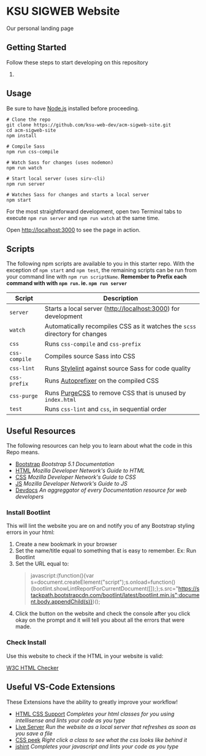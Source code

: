 # KSU SIGWEB Website

 Our personal landing page

## Getting Started

Follow these steps to start developing on this repository

1. 

## Usage

Be sure to have [Node.js](https://nodejs.org/) installed before proceeding.

```shell
# Clone the repo
git clone https://github.com/ksu-web-dev/acm-sigweb-site.git
cd acm-sigweb-site
npm install

# Compile Sass
npm run css-compile

# Watch Sass for changes (uses nodemon)
npm run watch

# Start local server (uses sirv-cli)
npm run server

# Watches Sass for changes and starts a local server
npm start
```

For the most straightforward development, open two Terminal tabs to execute `npm run server` and `npm run watch` at the same time.

Open <http://localhost:3000> to see the page in action.

## Scripts

The following npm scripts are available to you in this starter repo. With the exception of `npm start` and `npm test`, the remaining scripts can be run from your command line with `npm run scriptName`.
**Remember to Prefix each command with with `npm run`. ie. `npm run server`**

| Script | Description |
| --- | --- |
| `server` | Starts a local server (<http://localhost:3000>) for development |
| `watch` | Automatically recompiles CSS as it watches the `scss` directory for changes |
| `css` | Runs `css-compile` and `css-prefix` |
| `css-compile` | Compiles source Sass into CSS |
| `css-lint` | Runs [Stylelint](https://stylelint.io) against source Sass for code quality |
| `css-prefix` | Runs [Autoprefixer](https://github.com/postcss/autoprefixer) on the compiled CSS |
| `css-purge` | Runs [PurgeCSS](https://purgecss.com) to remove CSS that is unused by `index.html` |
| `test` | Runs `css-lint` and `css`, in sequential order |

## Useful Resources

The following resources can help you to learn about what the code in this Repo means.

- [Bootstrap](https://getbootstrap.com/docs/5.1/getting-started/introduction/)
  *Bootstrap 5.1 Documentation*
- [HTML](https://developer.mozilla.org/en-US/docs/Web/HTML)
  *Mozilla Developer Network's Guide to HTML*
- [CSS](https://developer.mozilla.org/en-US/docs/Web/CSS)
  *Mozilla Developer Network's Guide to CSS*
- [JS](https://developer.mozilla.org/en-US/docs/Web/JavaScript)
  *Mozilla Developer Network's Guide to JS*
- [Devdocs](https://devdocs.io/)
  *An aggreggator of every Documentation resource for web developers*

### Install Bootlint

This will lint the website you are on and notify you of any Bootstrap styling errors in your html:

1. Create a new bookmark in your browser
2. Set the name/title equal to something that is easy to remember. Ex: Run Bootlint
3. Set the URL equal to:
   > javascript:(function(){var s=document.createElement("script");s.onload=function(){bootlint.showLintReportForCurrentDocument([]);};s.src="https://stackpath.bootstrapcdn.com/bootlint/latest/bootlint.min.js";document.body.appendChild(s)})();
4. Click the button on the website and check the console after you click okay on the prompt and it will tell you about all the errors that were made.

### Check Install

Use this website to check if the HTML in your website is valid:

[W3C HTML Checker](https://validator.w3.org/)

## Useful VS-Code Extensions

These Extensions have the ability to greatly improve your workflow!

- [HTML CSS Support](https://marketplace.visualstudio.com/items?itemName=ecmel.vscode-html-css)
  *Completes your html classes for you using intellisense and lints your code as you type*
- [Live Server](https://marketplace.visualstudio.com/items?itemName=ritwickdey.LiveServer)
  *Run the website as a local server that refreshes as soon as you save a file*
- [CSS peek](https://marketplace.visualstudio.com/items?itemName=pranaygp.vscode-css-peek)
  *Right click a class to see what the css looks like behind it*
- [jshint](https://marketplace.visualstudio.com/items?itemName=dbaeumer.jshint)
  *Completes your javascript and lints your code as you type*
